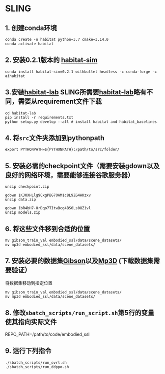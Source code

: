 # SLING
## 1. 创建conda环境
```
conda create -n habitat python=3.7 cmake=3.14.0
conda activate habitat
```
## 2. 安装0.2.1版本的 [habitat-sim](https://github.com/MSP-xEN/habitat-sim.git)
```
conda install habitat-sim=0.2.1 withbullet headless -c conda-forge -c aihabitat
```
## 3.安装[habitat-lab](https://github.com/facebookresearch/habitat-lab.git) SLING所需要[habitat-lab](https://github.com/Jbwasse2/SLING.git)略有不同，需要从requirement文件下载
```
cd habitat-lab
pip install -r requirements.txt
python setup.py develop --all # install habitat and habitat_baselines
```
## 4. 将`src`文件夹添加到pythonpath
```
export PYTHONPATH=${PYTHONPATH}:/path/to/src/folder/
```
## 5. 安装必需的checkpoint文件（需要安装gdown以及良好的网络环境，需要能够连接谷歌服务器）
```gdown 1OfJ3fMo7II1lNUZs743zalBMSV71JeDC
unzip checkpoint.zip

gdown 1KJ0XHLlg9CxgPBG7OAM1c8L9ZG4AKzxv
unzip data.zip

gdown 1bR4bH7-OrDqo7TItwBcg4BS0Ls08Z1vl
unzip models.zip
```
## 6. 将这些文件移到合适的位置
```
mv gibson_train_val embodied_ssl/data/scene_datasets/
mv mp3d embodied_ssl/data/scene_datasets/
```
## 7. 安装必要的数据集[Gibson](https://docs.google.com/forms/d/e/1FAIpQLScWlx5Z1DM1M-wTSXaa6zV8lTFkPmTHW1LqMsoCBDWsTDjBkQ/viewform?pli=1)以及[Mp3D](https://niessner.github.io/Matterport/) (下载数据集需要验证）
将数据集移动到指定位置
```
mv gibson_train_val embodied_ssl/data/scene_datasets/
mv mp3d embodied_ssl/data/scene_datasets/
```
## 8. 修改`sbatch_scripts/run_script.sh`第5行的变量使其指向实际文件
REPO_PATH=/path/to/code/embodied_ssl
## 9. 运行下列指令
```
./sbatch_scripts/run_ovrl.sh
./sbatch_scripts/run_ddppo.sh
```
